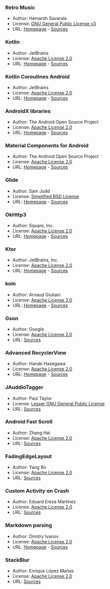 
### Retro Music

- Author: Hemanth Savarala
- License: [GNU General Public License v3](https://github.com/RetroMusicPlayer/RetroMusicPlayer/blob/dev/LICENSE.md)
- URL: [Homepage](https://retromusic.app/) - [Sources](https://github.com/RetroMusicPlayer/RetroMusicPlayer)

### Kotlin

- Author: JetBrains
- License: [Apache License 2.0](https://www.apache.org/licenses/LICENSE-2.0)
- URL: [Homepage](https://kotlinlang.org/) - [Sources](https://github.com/JetBrains/kotlin)

### Kotlin Coroutines Android

- Author: JetBrains
- License: [Apache License 2.0](https://www.apache.org/licenses/LICENSE-2.0)
- URL: [Homepage](https://kotlinlang.org/docs/coroutines-overview.html) - [Sources](https://github.com/Kotlin/kotlinx.coroutines)

### AndroidX libraries

- Author: The Android Open Source Project
- License: [Apache License 2.0](https://www.apache.org/licenses/LICENSE-2.0)
- URL: [Homepage](https://developer.android.com/jetpack/androidx) - [Sources](https://github.com/androidx/androidx)

### Material Components for Android

- Author: The Android Open Source Project
- License: [Apache License 2.0](https://www.apache.org/licenses/LICENSE-2.0)
- URL: [Homepage](https://developer.android.com/design/ui/mobile/guides/components/material-overview) - [Sources](https://github.com/material-components/material-components-android)

### Glide

- Author: Sam Judd
- License: [Simplified BSD License](https://www.opensource.org/licenses/bsd-license)
- URL: [Homepage](https://bumptech.github.io/glide/) - [Sources](https://github.com/bumptech/glide)

### OkHttp3

- Author: Square, Inc.
- License: [Apache License 2.0](https://www.apache.org/licenses/LICENSE-2.0)
- URL: [Homepage](https://square.github.io/okhttp/) - [Sources](https://github.com/square/okhttp)

### Ktor

- Author: JetBrains, Inc.
- License: [Apache License 2.0](https://www.apache.org/licenses/LICENSE-2.0)
- URL: [Homepage](https://ktor.io) - [Sources](https://github.com/ktorio/ktor)

### koin

- Author: Arnaud Giuliani
- License: [Apache License 2.0](https://www.apache.org/licenses/LICENSE-2.0)
- URL: [Homepage](https://insert-koin.io/) - [Sources](https://github.com/InsertKoinIO/koin)

### Gson

- Author: Google
- License: [Apache License 2.0](https://www.apache.org/licenses/LICENSE-2.0)
- URL: [Sources](https://github.com/google/gson)

### Advanced RecyclerView

- Author: Haruki Hasegawa
- License: [Apache License 2.0](https://www.apache.org/licenses/LICENSE-2.0)
- URL: [Homepage](https://advancedrecyclerview.h6ah4i.com/) - [Sources](https://github.com/h6ah4i/android-advancedrecyclerview)

### JAuddioTagger

- Author: Paul Taylor
- License: [Lesser GNU General Public License](https://www.gnu.org/copyleft/lesser.html)
- URL: [Sources](https://github.com/Kaned1as/jaudiotagger)

### Android Fast Scroll

- Author: Zhang Hai
- License: [Apache License 2.0](https://www.apache.org/licenses/LICENSE-2.0)
- URL: [Sources](https://github.com/zhanghai/AndroidFastScroll)

### FadingEdgeLayout

- Author: Yang Bo
- License: [Apache License 2.0](https://www.apache.org/licenses/LICENSE-2.0)
- URL: [Sources](https://github.com/bosphere/Android-FadingEdgeLayout)

### Custom Activity on Crash

- Author: Eduard Ereza Martínez
- License: [Apache License 2.0](https://www.apache.org/licenses/LICENSE-2.0)
- URL: [Sources](https://github.com/Ereza/CustomActivityOnCrash)

### Markdown parsing

- Author: Dimitry Ivanov
- License: [Apache License 2.0](https://www.apache.org/licenses/LICENSE-2.0)
- URL: [Homepage](https://noties.io/Markwon/) - [Sources](https://github.com/noties/Markwon)

### StackBlur

- Author: Enrique López Mañas
- License: [Apache License 2.0](https://www.apache.org/licenses/LICENSE-2.0)
- URL: [Sources](https://github.com/kikoso/android-stackblur)